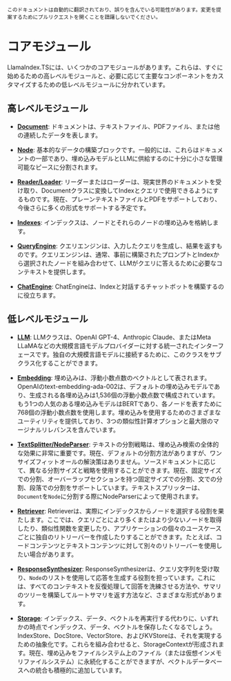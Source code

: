 `このドキュメントは自動的に翻訳されており、誤りを含んでいる可能性があります。変更を提案するためにプルリクエストを開くことを躊躇しないでください。`

# コアモジュール

LlamaIndex.TSには、いくつかのコアモジュールがあります。これらは、すぐに始めるための高レベルモジュールと、必要に応じて主要なコンポーネントをカスタマイズするための低レベルモジュールに分かれています。

## 高レベルモジュール

- [**Document**](./high_level/documents_and_nodes.md): ドキュメントは、テキストファイル、PDFファイル、または他の連続したデータを表します。

- [**Node**](./high_level/documents_and_nodes.md): 基本的なデータの構築ブロックです。一般的には、これらはドキュメントの一部であり、埋め込みモデルとLLMに供給するのに十分に小さな管理可能なピースに分割されます。

- [**Reader/Loader**](./high_level/data_loader.md): リーダーまたはローダーは、現実世界のドキュメントを受け取り、Documentクラスに変換してIndexとクエリで使用できるようにするものです。現在、プレーンテキストファイルとPDFをサポートしており、今後さらに多くの形式をサポートする予定です。

- [**Indexes**](./high_level/data_index.md): インデックスは、ノードとそれらのノードの埋め込みを格納します。

- [**QueryEngine**](./high_level/query_engine.md): クエリエンジンは、入力したクエリを生成し、結果を返すものです。クエリエンジンは、通常、事前に構築されたプロンプトとIndexから選択されたノードを組み合わせて、LLMがクエリに答えるために必要なコンテキストを提供します。

- [**ChatEngine**](./high_level/chat_engine.md): ChatEngineは、Indexと対話するチャットボットを構築するのに役立ちます。

## 低レベルモジュール

- [**LLM**](./low_level/llm.md): LLMクラスは、OpenAI GPT-4、Anthropic Claude、またはMeta LLaMAなどの大規模言語モデルプロバイダーに対する統一されたインターフェースです。独自の大規模言語モデルに接続するために、このクラスをサブクラス化することができます。

- [**Embedding**](./low_level/embedding.md): 埋め込みは、浮動小数点数のベクトルとして表されます。OpenAIのtext-embedding-ada-002は、デフォルトの埋め込みモデルであり、生成される各埋め込みは1,536個の浮動小数点数で構成されています。もう1つの人気のある埋め込みモデルはBERTであり、各ノードを表すために768個の浮動小数点数を使用します。埋め込みを使用するためのさまざまなユーティリティを提供しており、3つの類似性計算オプションと最大限のマージナルリレバンスを含んでいます。

- [**TextSplitter/NodeParser**](./low_level/node_parser.md): テキストの分割戦略は、埋め込み検索の全体的な効果に非常に重要です。現在、デフォルトの分割方法がありますが、ワンサイズフィットオールの解決策はありません。ソースドキュメントに応じて、異なる分割サイズと戦略を使用することができます。現在、固定サイズでの分割、オーバーラップセクションを持つ固定サイズでの分割、文での分割、段落での分割をサポートしています。テキストスプリッターは、`Document`を`Node`に分割する際にNodeParserによって使用されます。

- [**Retriever**](./low_level/retriever.md): Retrieverは、実際にインデックスからノードを選択する役割を果たします。ここでは、クエリごとにより多くまたはより少ないノードを取得したり、類似性関数を変更したり、アプリケーションの個々のユースケースごとに独自のリトリーバーを作成したりすることができます。たとえば、コードコンテンツとテキストコンテンツに対して別々のリトリーバーを使用したい場合があります。

- [**ResponseSynthesizer**](./low_level/response_synthesizer.md): ResponseSynthesizerは、クエリ文字列を受け取り、`Node`のリストを使用して応答を生成する役割を担っています。これには、すべてのコンテキストを反復処理して回答を洗練させる方法や、サマリのツリーを構築してルートサマリを返す方法など、さまざまな形式があります。

- [**Storage**](./low_level/storage.md): インデックス、データ、ベクトルを再実行する代わりに、いずれかの時点でインデックス、データ、ベクトルを保存したくなるでしょう。IndexStore、DocStore、VectorStore、およびKVStoreは、それを実現するための抽象化です。これらを組み合わせると、StorageContextが形成されます。現在、埋め込みをファイルシステム上のファイル（または仮想インメモリファイルシステム）に永続化することができますが、ベクトルデータベースへの統合も積極的に追加しています。
